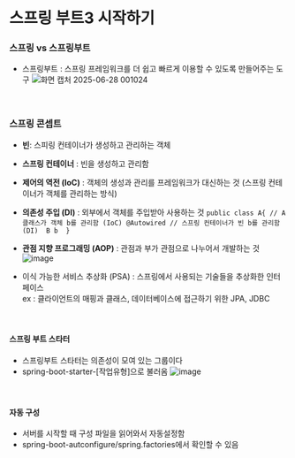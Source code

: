 # 스프링 부트3 시작하기
### 스프링 vs 스프링부트 </br>
- 스프링부트 : 스프링 프레임워크를 더 쉽고 빠르게 이용할 수 있도록 만들어주는 도구
![화면 캡처 2025-06-28 001024](https://github.com/user-attachments/assets/1789cfee-33fa-4810-b6b0-69ac44eef935)
</br></br></br>

### 스프링 콘셉트
- **빈**: 스피링 컨테이너가 생성하고 관리하는 객체
- **스프링 컨테이너** : 빈을 생성하고 관리함
- **제어의 역전 (IoC)** : 객체의 생성과 관리를 프레임워크가 대신하는 것 (스프링 컨테이너가 객체를 관리하는 방식)
- **의존성 주입 (DI)** : 외부에서 객체를 주입받아 사용하는 것 
`public class A{
// A클래스가 객체 b를 관리함 (IoC)
  @Autowired // 스프링 컨테이너가 빈 b를 관리함 (DI) 
  B b 
}`


- **관점 지향 프로그래밍 (AOP)** : 관점과 부가 관점으로 나누어서 개발하는 것
![image](https://github.com/user-attachments/assets/95d269c5-1eb8-4f60-950b-6e70de8fa952)

- 이식 가능한 서비스 추상화 (PSA) : 스프링에서 사용되는 기술들을 추상화한 인터페이스 </br>
ex : 클라이언트의 매핑과 클래스, 데이터베이스에 접근하기 위한 JPA, JDBC
</br></br></br>

#### 스프링 부트 스타터 
- 스프링부트 스타터는 의존성이 모여 있는 그룹이다
- spring-boot-starter-[작업유형]으로 불러옴
![image](https://github.com/user-attachments/assets/4abfffa5-d7a7-4776-99bd-4cad3898ecac)
</br></br></br>

#### 자동 구성
- 서버를 시작할 때 구성 파일을 읽어와서 자동설정함
- spring-boot-autconfigure/spring.factories에서 확인할 수 있음



